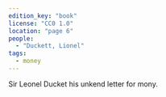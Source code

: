 ```yaml
---
edition_key: "book"
license: "CC0 1.0"
location: "page 6"
people:
  - "Duckett, Lionel"
tags:
  - money
---
```

Sir Leonel Ducket his unkend letter for mony.
